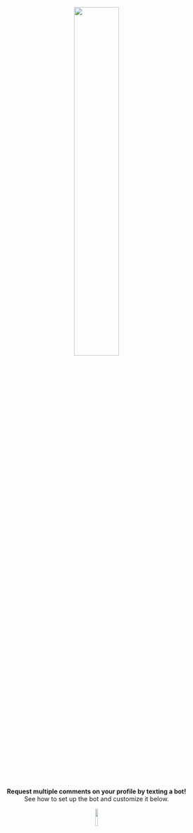 <div align="center">
	<p align="center"><img width=45% src="https://3urobeat.zapto.org/steamlogo3.png"></p>
	<strong>Request multiple comments on your profile by texting a bot!</strong>
	<br>See how to set up the bot and customize it below.<br>
	<p align="center">
		<img width=10% src="https://img.shields.io/github/issues/HerrEurobeat/steam-comment-service-bot">
	</p>
	
</div>
